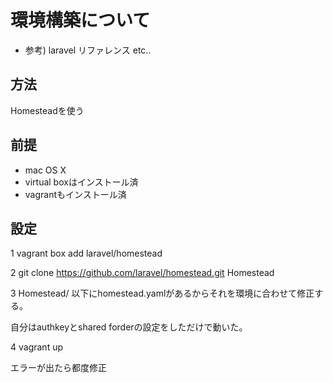 # 環境構築について

- 参考) laravel リファレンス etc..

## 方法

Homesteadを使う


## 前提

- mac OS X 
- virtual boxはインストール済
- vagrantもインストール済


## 設定

1 vagrant box add laravel/homestead

2 git clone https://github.com/laravel/homestead.git Homestead

3 Homestead/ 以下にhomestead.yamlがあるからそれを環境に合わせて修正する。

自分はauthkeyとshared forderの設定をしただけで動いた。


4 vagrant up 

エラーが出たら都度修正


